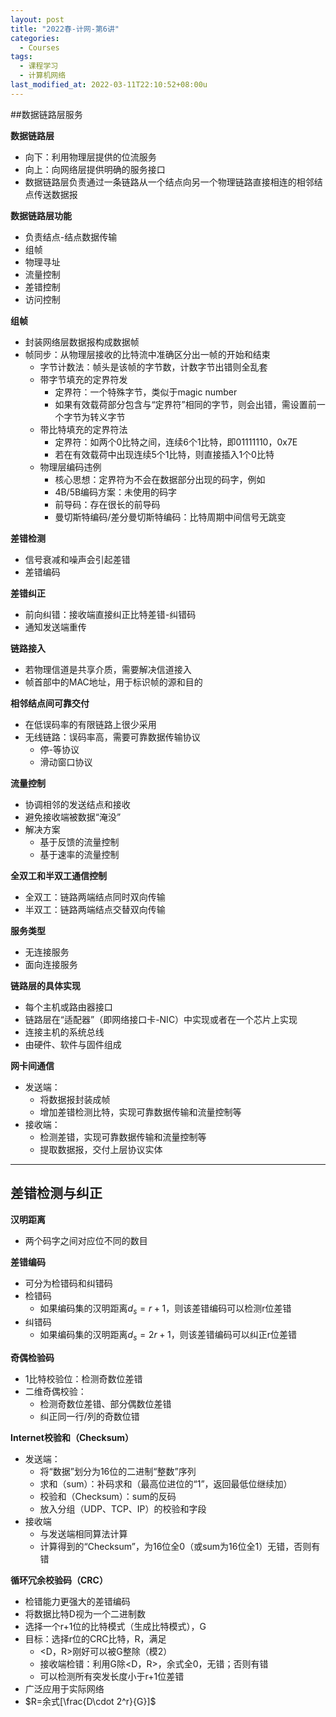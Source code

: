 ```yaml
---
layout: post
title: "2022春-计网-第6讲"
categories: 
  - Courses
tags:
  - 课程学习
  - 计算机网络
last_modified_at: 2022-03-11T22:10:52+08:00u
---
```


##数据链路层服务

**数据链路层**

- 向下：利用物理层提供的位流服务
- 向上：向网络层提供明确的服务接口
- 数据链路层负责通过一条链路从一个结点向另一个物理链路直接相连的相邻结点传送数据报

**数据链路层功能**

- 负责结点-结点数据传输
- 组帧
- 物理寻址
- 流量控制
- 差错控制
- 访问控制

**组帧**

- 封装网络层数据报构成数据帧
- 帧同步：从物理层接收的比特流中准确区分出一帧的开始和结束
  - 字节计数法：帧头是该帧的字节数，计数字节出错则全乱套
  - 带字节填充的定界符发
    - 定界符：一个特殊字节，类似于magic number
    - 如果有效载荷部分包含与“定界符”相同的字节，则会出错，需设置前一个字节为转义字节
  - 带比特填充的定界符法
    - 定界符：如两个0比特之间，连续6个1比特，即01111110，0x7E
    - 若在有效载荷中出现连续5个1比特，则直接插入1个0比特
  - 物理层编码违例
    - 核心思想：定界符为不会在数据部分出现的码字，例如
    - 4B/5B编码方案：未使用的码字
    - 前导码：存在很长的前导码
    - 曼切斯特编码/差分曼切斯特编码：比特周期中间信号无跳变

**差错检测**

- 信号衰减和噪声会引起差错
- 差错编码

**差错纠正**

- 前向纠错：接收端直接纠正比特差错-纠错码
- 通知发送端重传

**链路接入**

- 若物理信道是共享介质，需要解决信道接入
- 帧首部中的MAC地址，用于标识帧的源和目的

**相邻结点间可靠交付**

- 在低误码率的有限链路上很少采用
- 无线链路：误码率高，需要可靠数据传输协议
  - 停-等协议
  - 滑动窗口协议

**流量控制**

- 协调相邻的发送结点和接收
- 避免接收端被数据“淹没”
- 解决方案
  - 基于反馈的流量控制
  - 基于速率的流量控制

**全双工和半双工通信控制**

- 全双工：链路两端结点同时双向传输
- 半双工：链路两端结点交替双向传输

**服务类型**

- 无连接服务
- 面向连接服务

**链路层的具体实现**

- 每个主机或路由器接口
- 链路层在“适配器”（即网络接口卡-NIC）中实现或者在一个芯片上实现
- 连接主机的系统总线
- 由硬件、软件与固件组成

**网卡间通信**

- 发送端：
  - 将数据报封装成帧
  - 增加差错检测比特，实现可靠数据传输和流量控制等
- 接收端：
  - 检测差错，实现可靠数据传输和流量控制等
  - 提取数据报，交付上层协议实体

---

## 差错检测与纠正

**汉明距离**

- 两个码字之间对应位不同的数目

**差错编码**

- 可分为检错码和纠错码
- 检错码
  - 如果编码集的汉明距离$d_s=r+1$，则该差错编码可以检测r位差错
- 纠错码
  - 如果编码集的汉明距离$d_s=2r+1$，则该差错编码可以纠正r位差错

**奇偶检验码**

- 1比特校验位：检测奇数位差错
- 二维奇偶校验：
  - 检测奇数位差错、部分偶数位差错
  - 纠正同一行/列的奇数位错

**Internet校验和（Checksum）**

- 发送端：
  - 将“数据”划分为16位的二进制“整数”序列
  - 求和（sum）：补码求和（最高位进位的“1”，返回最低位继续加）
  - 校验和（Checksum）：sum的反码
  - 放入分组（UDP、TCP、IP）的校验和字段
- 接收端
  - 与发送端相同算法计算
  - 计算得到的“Checksum”，为16位全0（或sum为16位全1）无错，否则有错

**循环冗余校验码（CRC）**

- 检错能力更强大的差错编码
- 将数据比特D视为一个二进制数
- 选择一个r+1位的比特模式（生成比特模式），G
- 目标：选择r位的CRC比特，R，满足
  - <D，R>刚好可以被G整除（模2）
  - 接收端检错：利用G除<D，R>，余式全0，无错；否则有错
  - 可以检测所有突发长度小于r+1位差错
- 广泛应用于实际网络
- $R=余式[\frac{D\cdot 2^r}{G}]$

